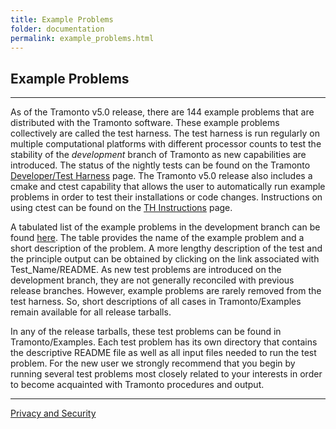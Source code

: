 ```yaml
---
title: Example Problems
folder: documentation
permalink: example_problems.html
---
```


## Example Problems

***

As of the Tramonto v5.0 release, there are 144 example problems that are distributed with the Tramonto software. These example problems collectively are called the test harness. 
The test harness is run regularly on multiple computational platforms with different processor counts to test the stability of the _development_ branch of Tramonto as new capabilities are introduced. 
The status of the nightly tests can be found on the Tramonto [Developer/Test Harness](http://software.sandia.gov/tramonto/developer/test_harness/results/) page. 
The Tramonto v5.0 release also includes a cmake and ctest capability that allows the user to automatically run example problems in order to test their installations or code changes. 
Instructions on using ctest can be found on the [TH Instructions](test_harness_instructions.html) page.

A tabulated list of the example problems in the development branch can be found [here](http://software.sandia.gov/tramonto/src_docs/files.html). 
The table provides the name of the example problem and a short description of the problem. 
A more lengthy description of the test and the principle output can be obtained by clicking on the link associated with Test_Name/README. 
As new test problems are introduced on the development branch, they are not generally reconciled with previous release branches. However, example problems are rarely removed from the test harness. 
So, short descriptions of all cases in Tramonto/Examples remain available for all release tarballs.

In any of the release tarballs, these test problems can be found in Tramonto/Examples. 
Each test problem has its own directory that contains the descriptive README file as well as all input files needed to run the test problem. 
For the new user we strongly recommend that you begin by running several test problems most closely related to your interests in order to become acquainted with Tramonto procedures and output.

***

<a href="http://www.sandia.gov/general/privacy-security/index.html">Privacy and Security</a>  